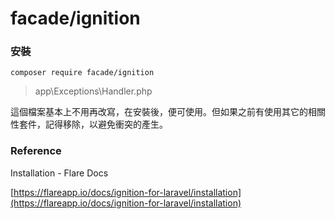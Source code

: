 # facade/ignition

### 安裝

```text
composer require facade/ignition
```

> app\Exceptions\Handler.php

這個檔案基本上不用再改寫，在安裝後，便可使用。但如果之前有使用其它的相關性套件，記得移除，以避免衝突的產生。

### Reference

Installation - Flare Docs

[https://flareapp.io/docs/ignition-for-laravel/installation](https://flareapp.io/docs/ignition-for-laravel/installation)

